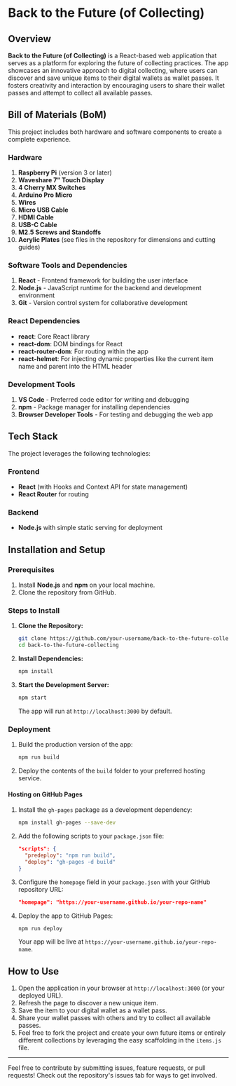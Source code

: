 # Back to the Future (of Collecting)

## Overview
**Back to the Future (of Collecting)** is a React-based web application that serves as a platform for exploring the future of collecting practices. The app showcases an innovative approach to digital collecting, where users can discover and save unique items to their digital wallets as wallet passes. It fosters creativity and interaction by encouraging users to share their wallet passes and attempt to collect all available passes.

## Bill of Materials (BoM)
This project includes both hardware and software components to create a complete experience.

### Hardware
1. **Raspberry Pi** (version 3 or later)
2. **Waveshare 7" Touch Display**
3. **4 Cherry MX Switches**
4. **Arduino Pro Micro**
5. **Wires**
6. **Micro USB Cable**
7. **HDMI Cable**
8. **USB-C Cable**
9. **M2.5 Screws and Standoffs**
10. **Acrylic Plates** (see files in the repository for dimensions and cutting guides)

### Software Tools and Dependencies
1. **React** - Frontend framework for building the user interface
2. **Node.js** - JavaScript runtime for the backend and development environment
3. **Git** - Version control system for collaborative development

### React Dependencies
- **react**: Core React library
- **react-dom**: DOM bindings for React
- **react-router-dom**: For routing within the app
- **react-helmet**: For injecting dynamic properties like the current item name and parent into the HTML header

### Development Tools
1. **VS Code** - Preferred code editor for writing and debugging
2. **npm** - Package manager for installing dependencies
3. **Browser Developer Tools** - For testing and debugging the web app

## Tech Stack
The project leverages the following technologies:

### Frontend
- **React** (with Hooks and Context API for state management)
- **React Router** for routing

### Backend
- **Node.js** with simple static serving for deployment

## Installation and Setup

### Prerequisites
1. Install **Node.js** and **npm** on your local machine.
2. Clone the repository from GitHub.

### Steps to Install
1. **Clone the Repository:**
   ```bash
   git clone https://github.com/your-username/back-to-the-future-collecting.git
   cd back-to-the-future-collecting
   ```
2. **Install Dependencies:**
   ```bash
   npm install
   ```
3. **Start the Development Server:**
   ```bash
   npm start
   ```
   The app will run at `http://localhost:3000` by default.

### Deployment
1. Build the production version of the app:
   ```bash
   npm run build
   ```
2. Deploy the contents of the `build` folder to your preferred hosting service.

#### Hosting on GitHub Pages
1. Install the `gh-pages` package as a development dependency:
   ```bash
   npm install gh-pages --save-dev
   ```
2. Add the following scripts to your `package.json` file:
   ```json
   "scripts": {
     "predeploy": "npm run build",
     "deploy": "gh-pages -d build"
   }
   ```
3. Configure the `homepage` field in your `package.json` with your GitHub repository URL:
   ```json
   "homepage": "https://your-username.github.io/your-repo-name"
   ```
4. Deploy the app to GitHub Pages:
   ```bash
   npm run deploy
   ```
   Your app will be live at `https://your-username.github.io/your-repo-name`.

## How to Use
1. Open the application in your browser at `http://localhost:3000` (or your deployed URL).
2. Refresh the page to discover a new unique item.
3. Save the item to your digital wallet as a wallet pass.
4. Share your wallet passes with others and try to collect all available passes.
5. Feel free to fork the project and create your own future items or entirely different collections by leveraging the easy scaffolding in the `items.js` file.

---

Feel free to contribute by submitting issues, feature requests, or pull requests! Check out the repository's issues tab for ways to get involved.
